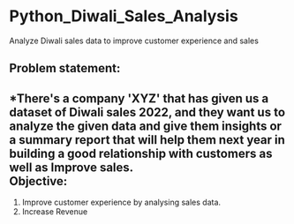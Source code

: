 # Python_Diwali_Sales_Analysis
Analyze Diwali sales data to improve customer experience and sales

 Problem statement:
---
*There's a company 'XYZ' that has given us a dataset of Diwali sales 2022, and they want us to analyze the given data and give them insights or a summary report that will help them next year in building a good relationship with customers as well as Improve sales.<br>
 Objective:
 ---
1. Improve customer experience by analysing sales data.<br>
2. Increase Revenue<br>

